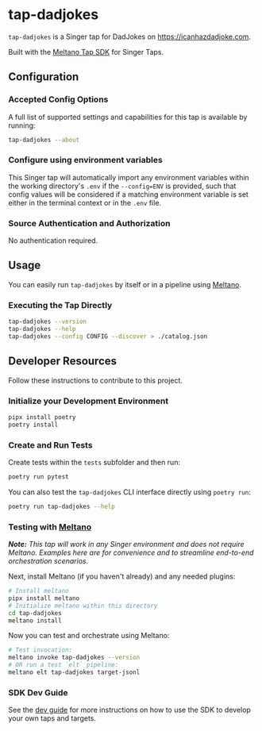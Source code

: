 # tap-dadjokes

`tap-dadjokes` is a Singer tap for DadJokes on https://icanhazdadjoke.com.

Built with the [Meltano Tap SDK](https://sdk.meltano.com) for Singer Taps.

## Configuration

### Accepted Config Options

<!--
Developer TODO: Provide a list of config options accepted by the tap.

This section can be created by copy-pasting the CLI output from:

```
tap-dadjokes --about --format=markdown
```
-->

A full list of supported settings and capabilities for this
tap is available by running:

```bash
tap-dadjokes --about
```

### Configure using environment variables

This Singer tap will automatically import any environment variables within the working directory's
`.env` if the `--config=ENV` is provided, such that config values will be considered if a matching
environment variable is set either in the terminal context or in the `.env` file.

### Source Authentication and Authorization

<!--
Developer TODO: If your tap requires special access on the source system, or any special authentication requirements, provide those here.
-->

No authentication required.

## Usage

You can easily run `tap-dadjokes` by itself or in a pipeline using [Meltano](https://meltano.com/).

### Executing the Tap Directly

```bash
tap-dadjokes --version
tap-dadjokes --help
tap-dadjokes --config CONFIG --discover > ./catalog.json
```

## Developer Resources

Follow these instructions to contribute to this project.

### Initialize your Development Environment

```bash
pipx install poetry
poetry install
```

### Create and Run Tests

Create tests within the `tests` subfolder and
  then run:

```bash
poetry run pytest
```

You can also test the `tap-dadjokes` CLI interface directly using `poetry run`:

```bash
poetry run tap-dadjokes --help
```

### Testing with [Meltano](https://www.meltano.com)

_**Note:** This tap will work in any Singer environment and does not require Meltano.
Examples here are for convenience and to streamline end-to-end orchestration scenarios._

<!--
Developer TODO:
Your project comes with a custom `meltano.yml` project file already created. Open the `meltano.yml` and follow any "TODO" items listed in
the file.
-->

Next, install Meltano (if you haven't already) and any needed plugins:

```bash
# Install meltano
pipx install meltano
# Initialize meltano within this directory
cd tap-dadjokes
meltano install
```

Now you can test and orchestrate using Meltano:

```bash
# Test invocation:
meltano invoke tap-dadjokes --version
# OR run a test `elt` pipeline:
meltano elt tap-dadjokes target-jsonl
```

### SDK Dev Guide

See the [dev guide](https://sdk.meltano.com/en/latest/dev_guide.html) for more instructions on how to use the SDK to
develop your own taps and targets.
